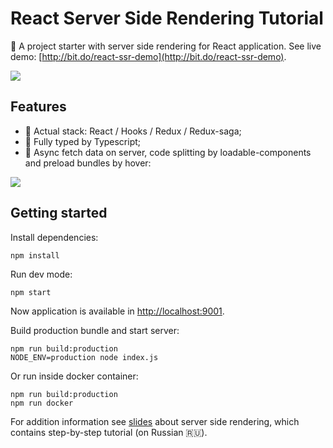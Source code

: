 # React Server Side Rendering Tutorial

:rocket: A project starter with server side rendering for React application.
See live demo: [http://bit.do/react-ssr-demo](http://bit.do/react-ssr-demo).

![](https://github.com/noveogroup-amorgunov/react-ssr-tutorial/raw/master/static/preview.gif)

## Features

- :koala: Actual stack: React / Hooks / Redux / Redux-saga;
- :panda_face: Fully typed by Typescript;
- :pig: Async fetch data on server, code splitting by loadable-components and preload bundles by hover:

![](https://github.com/noveogroup-amorgunov/react-ssr-tutorial/raw/master/static/preview-preload-bundles.gif)

## Getting started

Install dependencies:

```
npm install
```

Run dev mode:

```
npm start
```

Now application is available in [http://localhost:9001](http://localhost:9001).

Build production bundle and start server:

```
npm run build:production
NODE_ENV=production node index.js
```

Or run inside docker container:

```
npm run build:production
npm run docker
```

For addition information see [slides](https://bit.do/react-ssr-slides) about server side rendering, which contains step-by-step tutorial (on Russian :ru:).
